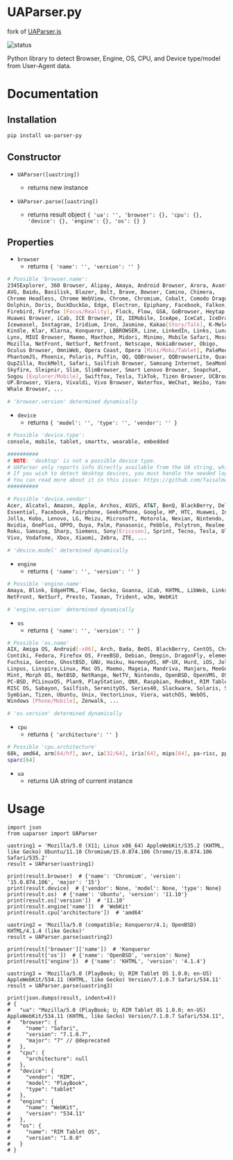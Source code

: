 # UAParser.py

fork of [UAParser.js](https://github.com/faisalman/ua-parser-js)

![status](https://github.com/vitalibo/ua-parser-py/actions/workflows/ci.yaml/badge.svg)

Python library to detect Browser, Engine, OS, CPU, and Device type/model from User-Agent data.

# Documentation

## Installation

```sh
pip install ua-parser-py
```

## Constructor

* `UAParser([uastring])`
    * returns new instance

* `UAParser.parse([uastring])`
    * returns result object `{ 'ua': '', 'browser': {}, 'cpu': {}, 'device': {}, 'engine': {}, 'os': {} }`

## Properties

* `browser`
    * returns `{ 'name': '', 'version': '' }`

```sh
# Possible 'browser.name':
2345Explorer, 360 Browser, Alipay, Amaya, Android Browser, Arora, Avant, Avast, 
AVG, Baidu, Basilisk, Blazer, Bolt, Brave, Bowser, Camino, Chimera,
Chrome Headless, Chrome WebView, Chrome, Chromium, Cobalt, Comodo Dragon, Dillo,
Dolphin, Doris, DuckDuckGo, Edge, Electron, Epiphany, Facebook, Falkon, Fennec, 
Firebird, Firefox [Focus/Reality], Flock, Flow, GSA, GoBrowser, Heytap, 
Huawei Browser, iCab, ICE Browser, IE, IEMobile, IceApe, IceCat, IceDragon, 
Iceweasel, Instagram, Iridium, Iron, Jasmine, Kakao[Story/Talk], K-Meleon, 
Kindle, Klar, Klarna, Konqueror, LBBROWSER, Line, LinkedIn, Links, Lunascape, 
Lynx, MIUI Browser, Maemo, Maxthon, Midori, Minimo, Mobile Safari, Mosaic, 
Mozilla, NetFront, NetSurf, Netfront, Netscape, NokiaBrowser, Obigo, 
Oculus Browser, OmniWeb, Opera Coast, Opera [Mini/Mobi/Tablet], PaleMoon, 
PhantomJS, Phoenix, Polaris, Puffin, QQ, QQBrowser, QQBrowserLite, Quark, 
QupZilla, RockMelt, Safari, Sailfish Browser, Samsung Internet, SeaMonkey, Silk, 
Skyfire, Sleipnir, Slim, SlimBrowser, Smart Lenovo Browser, Snapchat, 
Sogou [Explorer/Mobile], Swiftfox, Tesla, TikTok, Tizen Browser, UCBrowser, 
UP.Browser, Viera, Vivaldi, Vivo Browser, Waterfox, WeChat, Weibo, Yandex, w3m, 
Whale Browser, ...

# 'browser.version' determined dynamically
```

* `device`
    * returns `{ 'model': '', 'type': '', 'vendor': '' }`

```sh
# Possible 'device.type':
console, mobile, tablet, smarttv, wearable, embedded

##########
# NOTE: 'desktop' is not a possible device type. 
# UAParser only reports info directly available from the UA string, which is not the case for 'desktop' device type.
# If you wish to detect desktop devices, you must handle the needed logic yourself.
# You can read more about it in this issue: https://github.com/faisalman/ua-parser-js/issues/182
##########

# Possible 'device.vendor':
Acer, Alcatel, Amazon, Apple, Archos, ASUS, AT&T, BenQ, BlackBerry, Dell,
Essential, Facebook, Fairphone, GeeksPhone, Google, HP, HTC, Huawei, Infinix, 
Jolla, Kobo, Lenovo, LG, Meizu, Microsoft, Motorola, Nexian, Nintendo, Nokia, 
Nvidia, OnePlus, OPPO, Ouya, Palm, Panasonic, Pebble, Polytron, Realme, RIM, 
Roku, Samsung, Sharp, Siemens, Sony[Ericsson], Sprint, Tecno, Tesla, Ulefone, 
Vivo, Vodafone, Xbox, Xiaomi, Zebra, ZTE, ...

# 'device.model' determined dynamically
```

* `engine`
    * returns `{ 'name': '', 'version': '' }`

```sh
# Possible 'engine.name'
Amaya, Blink, EdgeHTML, Flow, Gecko, Goanna, iCab, KHTML, LibWeb, Links, Lynx, 
NetFront, NetSurf, Presto, Tasman, Trident, w3m, WebKit

# 'engine.version' determined dynamically
```

* `os`
    * returns `{ 'name': '', 'version': '' }`

```sh
# Possible 'os.name'
AIX, Amiga OS, Android[-x86], Arch, Bada, BeOS, BlackBerry, CentOS, Chromium OS,
Contiki, Fedora, Firefox OS, FreeBSD, Debian, Deepin, DragonFly, elementary OS, 
Fuchsia, Gentoo, GhostBSD, GNU, Haiku, HarmonyOS, HP-UX, Hurd, iOS, Joli, KaiOS, 
Linpus, Linspire,Linux, Mac OS, Maemo, Mageia, Mandriva, Manjaro, MeeGo, Minix, 
Mint, Morph OS, NetBSD, NetRange, NetTV, Nintendo, OpenBSD, OpenVMS, OS/2, Palm, 
PC-BSD, PCLinuxOS, Plan9, PlayStation, QNX, Raspbian, RedHat, RIM Tablet OS, 
RISC OS, Sabayon, Sailfish, SerenityOS, Series40, Slackware, Solaris, SUSE, 
Symbian, Tizen, Ubuntu, Unix, VectorLinux, Viera, watchOS, WebOS, 
Windows [Phone/Mobile], Zenwalk, ...

# 'os.version' determined dynamically
```

* `cpu`
    * returns `{ 'architecture': '' }`

```sh
# Possible 'cpu.architecture'
68k, amd64, arm[64/hf], avr, ia[32/64], irix[64], mips[64], pa-risc, ppc, 
sparc[64]
```

* `ua`
    * returns UA string of current instance

# Usage

```python3
import json
from uaparser import UAParser

uastring1 = 'Mozilla/5.0 (X11; Linux x86_64) AppleWebKit/535.2 (KHTML, like Gecko) Ubuntu/11.10 Chromium/15.0.874.106 Chrome/15.0.874.106 Safari/535.2'
result = UAParser(uastring1)

print(result.browser)  # {'name': 'Chromium', 'version': '15.0.874.106', 'major': '15'}
print(result.device)  # {'vendor': None, 'model': None, 'type': None}
print(result.os)  # {'name': 'Ubuntu', 'version': '11.10'}
print(result.os['version'])  # '11.10'
print(result.engine['name'])  # 'WebKit'
print(result.cpu['architecture'])  # 'amd64'

uastring2 = 'Mozilla/5.0 (compatible; Konqueror/4.1; OpenBSD) KHTML/4.1.4 (like Gecko)'
result = UAParser.parse(uastring2)

print(result['browser']['name'])  # 'Konqueror
print(result['os'])  # {'name': 'OpenBSD', 'version': None}
print(result['engine'])  # {'name': 'KHTML', 'version': '4.1.4'}

uastring3 = 'Mozilla/5.0 (PlayBook; U; RIM Tablet OS 1.0.0; en-US) AppleWebKit/534.11 (KHTML, like Gecko) Version/7.1.0.7 Safari/534.11'
result = UAParser.parse(uastring3)

print(json.dumps(result, indent=4))
# {
#   "ua": "Mozilla/5.0 (PlayBook; U; RIM Tablet OS 1.0.0; en-US) AppleWebKit/534.11 (KHTML, like Gecko) Version/7.1.0.7 Safari/534.11",
#   "browser": {
#     "name": "Safari",
#     "version": "7.1.0.7",
#     "major": "7" // @deprecated
#   },
#   "cpu": {
#     "architecture": null
#   },
#   "device": {
#     "vendor": "RIM",
#     "model": "PlayBook",
#     "type": "tablet"
#   },
#   "engine": {
#     "name": "WebKit",
#     "version": "534.11"
#   },
#   "os": {
#     "name": "RIM Tablet OS",
#     "version": "1.0.0"
#   }
# }
```
